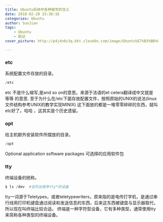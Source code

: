 ```yaml
---
title: Ubuntu系统中各种缩写的含义
date: 2018-02-20 15:38:16
categories: Ubuntu
author: SunJian
tags:
    - Ubuntu
    - 助记
cover_picture: http://p4j4n6s3q.bkt.clouddn.com/image/Ubuntu%E7%B3%BB%E7%BB%9F%E4%B8%AD%E5%90%84%E7%A7%8D%E7%BC%A9%E5%86%99%E7%9A%84%E5%90%AB%E4%B9%89/ubuntu2ps.jpg

---
```



### **etc**
系统配置文件存放的目录。
```python
/etc
```
etc 不是什么缩写,是and so on的意思。来源于法语的et cetera翻译成中文就是 等等 的意思.
至于为什么在/etc下面存放配置文件，按照原始的UNIX的说法(linux文件结构参考UNIX的教学实现MINIX) 这下面放的都是一堆零零碎碎的东西，就叫etc好了。哈哈 ，这其实是个历史遗留。

### **opt**
给主机额外安装软件所摆放的目录。
```python
/opt
```
Optional application software packages 可选择的应用软件包

### **tty**
终端设备的统称。
```python
$ ls /dev  #会列出很多tty*的设备
```
tty一词源于Teletypes，或者teletypewriters，原来指的是电传打字机，是通过串行线用打印机键盘通过阅读和发送信息的东西，后来这东西被键盘与显示器取代，所以现在叫终端比较合适。
终端是一种字符型设备，它有多种类型，通常使用tty来简称各种类型的终端设备。
